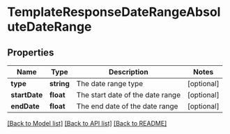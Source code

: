 # TemplateResponseDateRangeAbsoluteDateRange

## Properties
Name | Type | Description | Notes
------------ | ------------- | ------------- | -------------
**type** | **string** | The date range type | [optional] 
**startDate** | **float** | The start date of the date range | [optional] 
**endDate** | **float** | The end date of the date range | [optional] 

[[Back to Model list]](../README.md#documentation-for-models) [[Back to API list]](../README.md#documentation-for-api-endpoints) [[Back to README]](../README.md)


